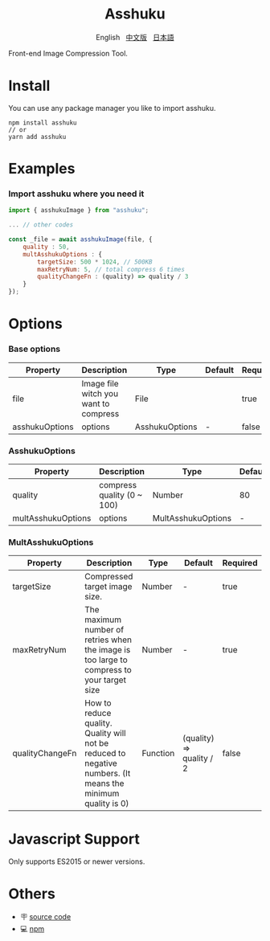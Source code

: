 <h1 align="center">Asshuku</h1>

<p align="center">
    <span>English</span>&nbsp;&nbsp;
    <a href="https://gitee.com/koukin2m/asshuku/blob/main/README-zh.md">中文版</a>&nbsp;&nbsp;
    <a href="https://gitee.com/koukin2m/asshuku/blob/main/README-jp.md">日本語</a>
</p>

Front-end Image Compression Tool.

# Install

You can use any package manager you like to import asshuku.

```
npm install asshuku
// or
yarn add asshuku
```

# Examples

### Import asshuku where you need it

```js
import { asshukuImage } from "asshuku";

... // other codes

const _file = await asshukuImage(file, {
    quality : 50,
    multAsshukuOptions : {
        targetSize: 500 * 1024, // 500KB
        maxRetryNum: 5, // total compress 6 times
        qualityChangeFn : (quality) => quality / 3
    }
});
```

# Options

### Base options

| Property | Description | Type | Default | Required |
| --- | --- | --- | --- | --- |
| file | Image file witch you want to compress | File |  | true |
| asshukuOptions | options | AsshukuOptions | - | false |

### AsshukuOptions

| Property | Description | Type | Default | Required |
| --- | --- | --- | --- | --- |
| quality | compress quality (0 ~ 100) | Number | 80 | true |
| multAsshukuOptions | options | MultAsshukuOptions | - | false |

### MultAsshukuOptions

| Property | Description | Type | Default | Required |
| --- | --- | --- | --- | --- |
| targetSize | Compressed target image size. | Number | - | true |
| maxRetryNum | The maximum number of retries when the image is too large to compress to your target size | Number | - | true |
| qualityChangeFn | How to reduce quality. Quality will not be reduced to negative numbers. (It means the minimum quality is 0) | Function | (quality) => quality / 2 | false |

# Javascript Support

Only supports ES2015 or newer versions.

# Others

* 🪧 [source code](https://github.com/GumieHX/asshuku.git)
* 💻 [npm](https://www.npmjs.com/package/asshuku)
